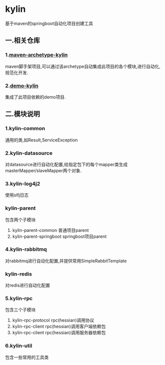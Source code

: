 # kylin
基于maven的springboot自动化项目创建工具

## 一.相关仓库
### 1.[maven-archetype-kylin](http://github.com/wengyingjian/maven-archetype-kylin)
maven脚手架项目,可以通过该archetype自动集成此项目的各个模块,进行自动化,规范化开发.

### 2.[demo-kylin](http;//github.com/wengyingjian/demo-kylin)
集成了此项目依赖的demo项目.

## 二.模块说明
### 1.kylin-common
通用的类,如Result,ServiceException

### 2.kylin-datasource
对datasource进行自动化配置,给指定包下的每个mapper类生成masterMapper/slaveMapper两个对象.

### 3.kylin-log4j2
使用slfj日志

### kylin-parent
包含两个子模块

1. kylin-parent-common 普通项目parent
2. kylin-parent-springboot springboot项目parent

### 4.kylin-rabbitmq
对rabbitmq进行自动化配置,并提供常用SimpleRabbitTemplate

### kylin-redis
对redis进行自动化配置

### 5.kylin-rpc
包含三个子模块

1. kylin-rpc-protocol rpc(hessian)调用协议
2. kylin-rpc-client rpc(hessian)调用客户端依赖包
3. kylin-rpc-client rpc(hessian)调用服务器依赖包

### 6.kylin-util
包含一些常用的工具类